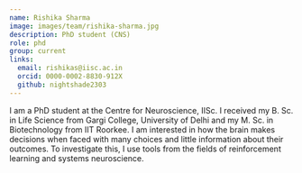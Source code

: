 ```yaml
---
name: Rishika Sharma
image: images/team/rishika-sharma.jpg
description: PhD student (CNS)
role: phd
group: current
links:
  email: rishikas@iisc.ac.in
  orcid: 0000-0002-8830-912X
  github: nightshade2303 
---
```


I am a PhD student at the Centre for Neuroscience, IISc. I received my B. Sc. in Life Science from Gargi College, University of Delhi and my M. Sc. in Biotechnology from IIT Roorkee. I am interested in how the brain makes decisions when faced with many choices and little information about their outcomes. To investigate this, I use tools from the fields of reinforcement learning and systems neuroscience. 